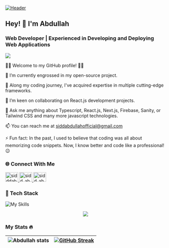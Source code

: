 [![Header](https://media.licdn.com/dms/image/D4D16AQEnp-QpAttckA/profile-displaybackgroundimage-shrink_350_1400/0/1697892997894?e=1712793600&v=beta&t=_TEc1pfkSReKYPqOCkIZT2d0TCegnAoVAYoY5FBupZc)](https://github.com/sidd-abdullah)

## Hey! 👋 I'm Abdullah
### Web Developer | Experienced in Developing and Deploying Web Applications

![](https://komarev.com/ghpvc/?username=abdullah-softdev)

👨‍💻 Welcome to my GitHub profile! 👨‍💻

🔭 I’m currently engrossed in my open-source project.

🌱 Along my coding journey, I've acquired expertise in multiple cutting-edge frameworks.

👯 I’m keen on collaborating on React.js development projects.

💬 Ask me anything about Typescript, React.js, Next.js, Firebase, Sanity, or Tailwind CSS and many more javascript technologies.

📫 You can reach me at siddabdullahofficial@gmail.com

⚡ Fun fact: In the past, I used to believe that coding was all about memorizing code snippets. Now, I know better and code like a professional! 😉

### 🌐 Connect With Me

<a href="https://twitter.com/sidddabdullah" target="blank"><img src="https://www.svgrepo.com/show/452123/twitter.svg" alt="sidddabdullah" height="30" width="40" />
</a>
<a href="https://www.linkedin.com/in/sidd-abdullah" target="blank"><img src="https://www.svgrepo.com/show/452047/linkedin-1.svg" alt="sidd_abdullah" height="30" width="40" />
</a>
<a href="https://leetcode.com/siddabdullahofficial" target="blank"><img src="https://raw.githubusercontent.com/rahuldkjain/github-profile-readme-generator/master/src/images/icons/Social/leet-code.svg" alt="sidd_abdullah" height="30" width="40" />
</a>

### 🔎 Tech Stack
![My Skills](https://skillicons.dev/icons?i=js,ts,react,tailwind,bootstrap,nextjs,firebase,appwrite,prisma,supabase,postgres,planetscale,mysql,mongodb,gcp,git,github,vercel,vscode,replit,postman)

<p align="center">
    <img src="https://github-readme-stats.vercel.app/api/top-langs?username=sidd-abdullah&show_icons=true&theme=radical" />
</p>

### My Stats 🔥
![Abdullah stats](https://github-readme-stats.vercel.app/api?username=sidd-abdullah&show_icons=true&theme=radical) | [![GitHub Streak](https://streak-stats.demolab.com/?user=sidd-abdullah&theme=dark)](https://git.io/streak-stats) 
--- | --- 
